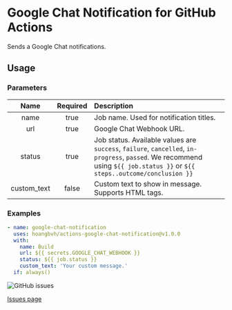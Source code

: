# Google Chat Notification for GitHub Actions

Sends a Google Chat notifications.

<!-- ![Success](images/success.png "Success") -->

## Usage
### Parameters
|Name|Required|Description|
|:---:|:---:|:---|
|name|true|Job name. Used for notification titles.|
|url|true|Google Chat Webhook URL.|
|status|true|Job status. Available values are `success`, `failure`, `cancelled`, `in-progress`, `passed`. We recommend using `${{ job.status }}` or `${{ steps..outcome/conclusion }}` |
|custom_text|false|Custom text to show in message. Supports HTML tags.|

### Examples
```yaml
- name: google-chat-notification
  uses: hoangbvh/actions-google-chat-notification@v1.0.0
  with:
    name: Build
    url: ${{ secrets.GOOGLE_CHAT_WEBHOOK }}
    status: ${{ job.status }}
    custom_text: 'Your custom message.'
  if: always()
```





![GitHub issues](https://img.shields.io/github/issues/hoangbvh/actions-google-chat-notification)

[Issues page](https://github.com/hoangbvh/actions-google-chat-notification/issues)
